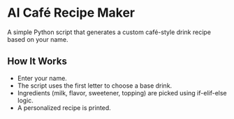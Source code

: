 # AI Café Recipe Maker

A simple Python script that generates a custom café-style drink recipe based on your name.

##  How It Works

- Enter your name.
- The script uses the first letter to choose a base drink.
- Ingredients (milk, flavor, sweetener, topping) are picked using if-elif-else logic.
- A personalized recipe is printed.
